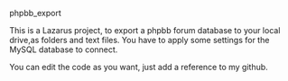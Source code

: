 phpbb_export

This is a Lazarus project, to export a phpbb forum database to your local 
drive,as folders and text files. You have to apply some settings for the MySQL
database to connect. 

You can edit the code as you want, just add a reference to my github.
